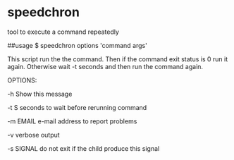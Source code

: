 # speedchron
tool to execute a command repeatedly

##usage
$ speedchron options 'command args'

This script run the the command. Then if the command exit status is 0 run it again. 
Otherwise wait -t seconds and then run the command again.

OPTIONS:

   -h           Show this message

   -t S         seconds to wait before rerunning command 

   -m EMAIL     e-mail address to report problems

   -v           verbose output

   -s SIGNAL    do not exit if the child produce this signal


